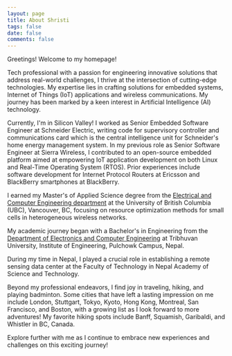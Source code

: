 ```yaml
---
layout: page
title: About Shristi
tags: false
date: false
comments: false
---
```


Greetings! Welcome to my homepage!

Tech professional with a passion for engineering innovative solutions that address real-world challenges, I thrive at the intersection of cutting-edge technologies. My expertise lies in crafting solutions for embedded systems, Internet of Things (IoT) applications and wireless communications. My journey has been marked by a keen interest in Artificial Intelligence (AI) technology.

Currently, I'm in Silicon Valley!  I worked as Senior Embedded Software Engineer at Schneider Electric, writing code for supervisory controller and communications card which is the central intelligence unit for Schneider's home energy management system. In my previous role as Senior Software Engineer at Sierra Wireless, I contributed to an open-source embedded platform aimed at empowering IoT application development on both Linux and Real-Time Operating System (RTOS). Prior experiences include software development for Internet Protocol Routers at Ericsson and BlackBerry smartphones at BlackBerry.

I earned my Master's of Applied Science degree from the [Electrical and Computer Engineering department](https://www.ece.ubc.ca/) at the University of British Columbia (UBC), Vancouver, BC, focusing on resource optimization methods for small cells in heterogeneous wireless networks. 

My academic journey began with a Bachelor's in Engineering from the [Department of Electronics and Computer Engineering](https://doece.pcampus.edu.np/) at Tribhuvan University, Institute of Engineering, Pulchowk Campus, Nepal. 

During my time in Nepal, I played a crucial role in establishing a remote sensing data center at the Faculty of Technology in Nepal Academy of Science and Technology.

Beyond my professional endeavors, I find joy in traveling, hiking, and playing badminton. Some cities that have left a lasting impression on me include London, Stuttgart, Tokyo, Kyoto, Hong Kong, Montreal, San Francisco, and Boston, with a growing list as I look forward to more adventures! My favorite hiking spots include Banff, Squamish, Garibaldi, and Whistler in BC, Canada. 

Explore further with me as I continue to embrace new experiences and challenges on this exciting journey!
